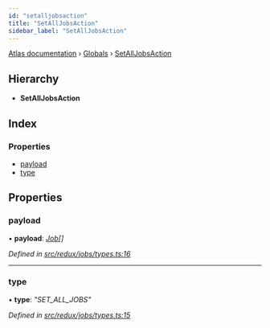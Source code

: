 ```yaml
---
id: "setalljobsaction"
title: "SetAllJobsAction"
sidebar_label: "SetAllJobsAction"
---
```


[Atlas documentation](../index.md) › [Globals](../globals.md) › [SetAllJobsAction](setalljobsaction.md)

## Hierarchy

* **SetAllJobsAction**

## Index

### Properties

* [payload](setalljobsaction.md#payload)
* [type](setalljobsaction.md#type)

## Properties

###  payload

• **payload**: *[Job](job.md)[]*

*Defined in [src/redux/jobs/types.ts:16](https://github.com/chronark/atlas/blob/25d5919/src/redux/jobs/types.ts#L16)*

___

###  type

• **type**: *"SET_ALL_JOBS"*

*Defined in [src/redux/jobs/types.ts:15](https://github.com/chronark/atlas/blob/25d5919/src/redux/jobs/types.ts#L15)*
